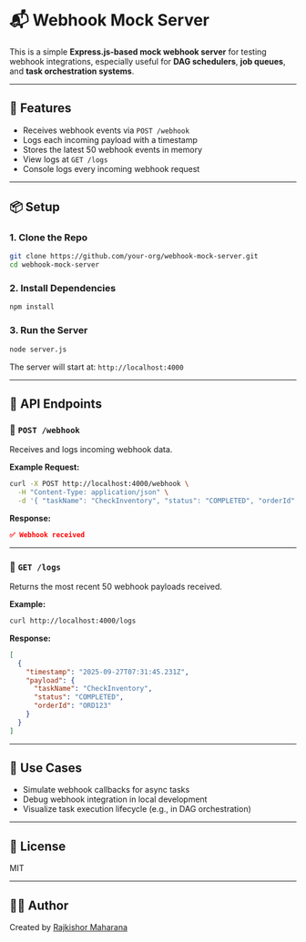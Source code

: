 
# 📬 Webhook Mock Server

This is a simple **Express.js-based mock webhook server** for testing webhook integrations, especially useful for **DAG schedulers**, **job queues**, and **task orchestration systems**.

---

## 🚀 Features

- Receives webhook events via `POST /webhook`
- Logs each incoming payload with a timestamp
- Stores the latest 50 webhook events in memory
- View logs at `GET /logs`
- Console logs every incoming webhook request

---

## 📦 Setup

### 1. Clone the Repo
```bash
git clone https://github.com/your-org/webhook-mock-server.git
cd webhook-mock-server
```

### 2. Install Dependencies

```bash
npm install
```

### 3. Run the Server

```bash
node server.js
```

The server will start at:
`http://localhost:4000`

---

## 📡 API Endpoints

### 🔹 `POST /webhook`

Receives and logs incoming webhook data.

**Example Request:**

```bash
curl -X POST http://localhost:4000/webhook \
  -H "Content-Type: application/json" \
  -d '{ "taskName": "CheckInventory", "status": "COMPLETED", "orderId": "ORD123" }'
```

**Response:**

```json
✅ Webhook received
```

---

### 🔹 `GET /logs`

Returns the most recent 50 webhook payloads received.

**Example:**

```bash
curl http://localhost:4000/logs
```

**Response:**

```json
[
  {
    "timestamp": "2025-09-27T07:31:45.231Z",
    "payload": {
      "taskName": "CheckInventory",
      "status": "COMPLETED",
      "orderId": "ORD123"
    }
  }
]
```

---

## 🔧 Use Cases

* Simulate webhook callbacks for async tasks
* Debug webhook integration in local development
* Visualize task execution lifecycle (e.g., in DAG orchestration)

---

## 📄 License

MIT

---

## 🙋‍♂️ Author

Created by [Rajkishor Maharana](https://github.com/mrajkishor)

